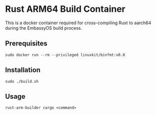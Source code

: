# Rust ARM64 Build Container

This is a docker container required for cross-compiling Rust to aarch64 during the EmbassyOS build process.

## Prerequisites
```
sudo docker run --rm --privileged linuxkit/binfmt:v0.8
```

## Installation
```
sudo ./build.sh
```

## Usage
```
rust-arm-builder cargo <command>
```
